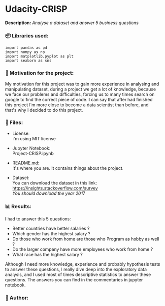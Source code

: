 # Udacity-CRISP
**Description:** *Analyse a dataset and answer 5 business questions*

### :package: Libraries used:
`import pandas as pd`<br>
`import numpy as np`<br>
`import matplotlib.pyplot as plt`<br>
`import seaborn as sns`<br>




### :muscle: Motivation for the project:
My motivation for this project was to gain more experience in analysing and manipulating dataset, during a project we get a lot of knowledge, because we face our problems and difficulties, forcing us to many times search on google to find the correct piece of code. I can say that after had finished this project I'm more close to become a data scientist than before, and that's why I decided to do this project.



### :open_file_folder: Files:
* License:<br>
I'm using MIT license

* Jupyter Notebook:<br>
Project-CRISP.ipynb

* README.md:<br>
It's where you are. It contains things about the project.
* Dataset:<br>
You can download the dataset in this link: https://insights.stackoverflow.com/survey <br>
*You should download the year 2017* 

### :bar_chart: Results:

I had to answer this 5 questions:

* Better countries have better salaries ?
* Which gender has the highest salary ?
* Do those who work from home are those who Program as hobby as well ?
* Do the larger company have more employees who work from home ?
* What race has the highest salary ?

Although I need more knowledge, experience and probably hypothesis tests to answer these questions, I really dive deep into the exploratory data analysis, and I used most of times descriptive statistics to answer these questions.
The answers you can find in the commentaries in jupyter notebook.

### :boy: Author:

